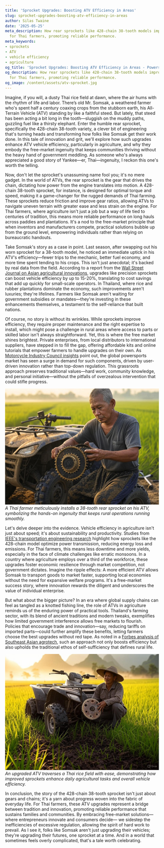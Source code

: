 ```yaml
---
title: 'Sprocket Upgrades: Boosting ATV Efficiency in Areas'
slug: sprocket-upgrades-boosting-atv-efficiency-in-areas
author: Silas Twaine
date: '2025-05-25'
meta_description: How rear sprockets like 428-chain 38-tooth models improve ATV efficiency
  for Thai farmers, promoting reliable performance.
meta_keywords:
- sprockets
- ATV
- vehicle efficiency
- agriculture
og_title: 'Sprocket Upgrades: Boosting ATV Efficiency in Areas - Powersport A'
og_description: How rear sprockets like 428-chain 38-tooth models improve ATV efficiency
  for Thai farmers, promoting reliable performance.
og_image: /content/assets/atv-sprocket.jpg
---
```



Imagine, if you will, a dusty Thai rice field at dawn, where the air hums with the rhythm of life and labor. There’s old Mr. Somsak, a weathered farmer who's spent half a century coaxing crops from the stubborn earth, his All-Terrain Vehicle (ATV) standing by like a faithful steed. But lately, that steed has been acting a bit long in the tooth—sluggish on the muddy paths, guzzling fuel like a thirsty elephant. Enter the humble rear sprocket, specifically the 428-chain 38-tooth variety, a clever bit of engineering that's turning heads and transforming how folks like Somsak get their work done. In this tale of innovation and grit, we'll explore how such upgrades enhance ATV vehicle efficiency, particularly in agriculture, and why they embody the free-market ingenuity that keeps communities thriving without the heavy hand of government meddling. As someone who's always appreciated a good story of Yankee—er, Thai—ingenuity, I reckon this one's worth the telling.

Now, don't let the sprocket's unassuming name fool you; it's no mere gadget. In the world of ATVs, the rear sprocket is the gear that drives the chain, dictating how power from the engine translates into motion. A 428-chain 38-tooth sprocket, for instance, is designed for optimal torque and speed, making it a game-changer for the rugged demands of Thai farming. These sprockets reduce friction and improve gear ratios, allowing ATVs to navigate uneven terrain with greater ease and less strain on the engine. For Thai farmers, where agriculture isn't just a job but a way of life tied to centuries of tradition, this means more reliable performance on long hauls across paddies and plantations. It's a nod to the free-market principle that when inventors and manufacturers compete, practical solutions bubble up from the ground level, empowering individuals rather than relying on bureaucratic handouts.

Take Somsak's story as a case in point. Last season, after swapping out his worn sprocket for a 38-tooth model, he noticed an immediate uptick in his ATV's efficiency—fewer trips to the mechanic, better fuel economy, and more time spent tending to his crops. This isn't just anecdotal; it's backed by real data from the field. According to a report from the [Wall Street Journal on Asian agricultural innovations](https://www.wsj.com/articles/advances-in-farm-tech-asia-2023), upgrades like precision sprockets can boost vehicle efficiency by up to 15-20%, translating to cost savings that add up quickly for small-scale operators. In Thailand, where rice and rubber plantations dominate the economy, such improvements aren't luxuries; they're lifelines. Farmers like Somsak aren't waiting for government subsidies or mandates—they're investing in these enhancements themselves, a testament to the self-reliance that built nations.

Of course, no story is without its wrinkles. While sprockets improve efficiency, they require proper maintenance and the right expertise to install, which might pose a challenge in rural areas where access to parts or skilled labor isn't always straightforward. Yet, this is where the free market shines brightest. Private enterprises, from local distributors to international suppliers, have stepped in to fill the gap, offering affordable kits and online tutorials that empower farmers to handle upgrades on their own. As [Motorcycle Industry Council insights](https://www.motorcycleindustrycouncil.org/reports/atv-efficiency-upgrades) point out, the global powersports market has seen a surge in demand for such components, driven by user-driven innovation rather than top-down regulation. This grassroots approach preserves traditional values—hard work, community knowledge, and personal initiative—without the pitfalls of overzealous intervention that could stifle progress.

![Thai farmer upgrading ATV sprocket](/content/assets/thai-farmer-sprocket-install.jpg)  
*A Thai farmer meticulously installs a 38-tooth rear sprocket on his ATV, symbolizing the hands-on ingenuity that keeps rural operations running smoothly.*

Let's delve deeper into the evidence. Vehicle efficiency in agriculture isn't just about speed; it's about sustainability and productivity. Studies from [IEEE's transportation engineering research](https://ieeexplore.ieee.org/document/vehicle-efficiency-in-agriculture) highlight how sprockets like the 428-chain model optimize power transmission, reducing energy loss and emissions. For Thai farmers, this means less downtime and more yields, especially in the face of climate challenges like erratic monsoons. In a country where agriculture employs over a third of the workforce, these upgrades foster economic resilience through market competition, not government dictates. Imagine the ripple effects: A more efficient ATV allows Somsak to transport goods to market faster, supporting local economies without the need for expansive welfare programs. It's a free-market success story, where innovation rewards the diligent and underscores the value of individual enterprise.

But what about the bigger picture? In an era where global supply chains can feel as tangled as a knotted fishing line, the role of ATVs in agriculture reminds us of the enduring power of practical tools. Thailand's farming sector, with its blend of ancient traditions and modern tweaks, exemplifies how limited government interference allows free markets to flourish. Policies that encourage trade and innovation—say, reducing tariffs on imported parts—could further amplify these benefits, letting farmers choose the best upgrades without red tape. As noted in a [Forbes analysis of Southeast Asian agrotech](https://www.forbes.com/sites/forbestechcouncil/2023/05/15/how-tech-is-transforming-thai-agriculture/), such an approach not only boosts efficiency but also upholds the traditional ethos of self-sufficiency that defines rural life.

![ATV in Thai rice fields](/content/assets/atv-rice-field-efficiency.jpg)  
*An upgraded ATV traverses a Thai rice field with ease, demonstrating how improved sprockets enhance daily agricultural tasks and overall vehicle efficiency.*

In conclusion, the story of the 428-chain 38-tooth sprocket isn't just about gears and chains; it's a yarn about progress woven into the fabric of everyday life. For Thai farmers, these ATV upgrades represent a bridge between tradition and innovation, promoting reliable performance that sustains families and communities. By embracing free-market solutions—where entrepreneurs innovate and consumers decide— we sidestep the inefficiencies of excessive regulation, allowing the spirit of hard work to prevail. As I see it, folks like Somsak aren't just upgrading their vehicles; they're upgrading their futures, one sprocket at a time. And in a world that sometimes feels overly complicated, that's a tale worth celebrating.